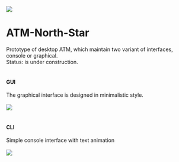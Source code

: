 <img src='https://github.com/OrdinaryMind/ATM-North-Star/blob/gui_mode/images/atm_icon.png'>

# ATM-North-Star
Prototype of desktop ATM, which maintain two variant of interfaces, console or graphical.
<br>
Status: is under construction.
<br>
<br>
#### GUI
The graphical interface is designed in minimalistic style.
<br>
<br>
<img src='https://github.com/OrdinaryMind/ATM-North-Star/blob/gui_mode/images/atm_gui.gif'>
<br>
<br>
#### CLI
Simple console interface with text animation
<br>
<br>
<img src='https://github.com/OrdinaryMind/ATM-North-Star/blob/gui_mode/images/atm_cli.gif'>


